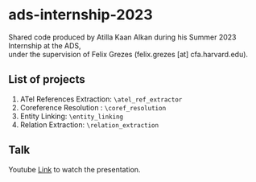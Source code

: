 # ads-internship-2023
Shared code produced by Atilla Kaan Alkan during his Summer 2023 Internship at the ADS,  
under the supervision of Felix Grezes (felix.grezes [at] cfa.harvard.edu).

## List of projects
1. ATel References Extraction: `\atel_ref_extractor`
2. Coreference Resolution : `\coref_resolution`
3. Entity Linking: `\entity_linking`
4. Relation Extraction: `\relation_extraction`

## Talk

Youtube [Link](https://www.youtube.com/watch?v=9J81JpEaYZg) to watch the presentation.
